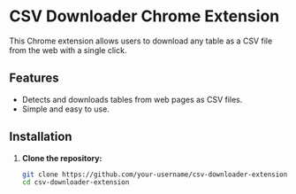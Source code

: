 # CSV Downloader Chrome Extension

This Chrome extension allows users to download any table as a CSV file from the web with a single click.

## Features

- Detects and downloads tables from web pages as CSV files.
- Simple and easy to use.

## Installation

1. **Clone the repository:**
   ```bash
   git clone https://github.com/your-username/csv-downloader-extension.git
   cd csv-downloader-extension
